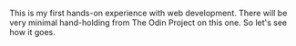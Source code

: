 This is my first hands-on experience with web development. There will be very minimal
hand-holding from The Odin Project on this one. So let's see how it goes.